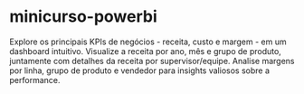 # minicurso-powerbi
Explore os principais KPIs de negócios - receita, custo e margem - em um dashboard intuitivo. Visualize a receita por ano, mês e grupo de produto, juntamente com detalhes da receita por supervisor/equipe. Analise margens por linha, grupo de produto e vendedor para insights valiosos sobre a performance.
